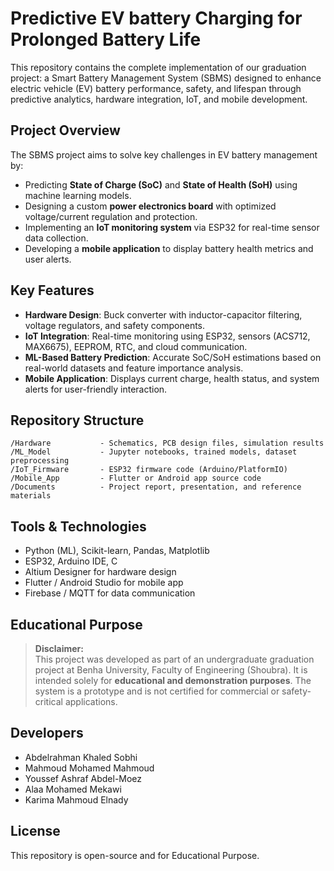 # Predictive EV battery Charging for Prolonged Battery Life

This repository contains the complete implementation of our graduation project: a Smart Battery Management System (SBMS) designed to enhance electric vehicle (EV) battery performance, safety, and lifespan through predictive analytics, hardware integration, IoT, and mobile development.

## Project Overview

The SBMS project aims to solve key challenges in EV battery management by:

- Predicting **State of Charge (SoC)** and **State of Health (SoH)** using machine learning models.
- Designing a custom **power electronics board** with optimized voltage/current regulation and protection.
- Implementing an **IoT monitoring system** via ESP32 for real-time sensor data collection.
- Developing a **mobile application** to display battery health metrics and user alerts.

## Key Features

- **Hardware Design**: Buck converter with inductor-capacitor filtering, voltage regulators, and safety components.
- **IoT Integration**: Real-time monitoring using ESP32, sensors (ACS712, MAX6675), EEPROM, RTC, and cloud communication.
- **ML-Based Battery Prediction**: Accurate SoC/SoH estimations based on real-world datasets and feature importance analysis.
- **Mobile Application**: Displays current charge, health status, and system alerts for user-friendly interaction.

## Repository Structure

```
/Hardware           - Schematics, PCB design files, simulation results  
/ML_Model           - Jupyter notebooks, trained models, dataset preprocessing  
/IoT_Firmware       - ESP32 firmware code (Arduino/PlatformIO)  
/Mobile_App         - Flutter or Android app source code  
/Documents          - Project report, presentation, and reference materials
```

## Tools & Technologies

- Python (ML), Scikit-learn, Pandas, Matplotlib  
- ESP32, Arduino IDE, C  
- Altium Designer for hardware design  
- Flutter / Android Studio for mobile app  
- Firebase / MQTT for data communication  

## Educational Purpose

> **Disclaimer:**  
> This project was developed as part of an undergraduate graduation project at Benha University, Faculty of Engineering (Shoubra). It is intended solely for **educational and demonstration purposes**. The system is a prototype and is not certified for commercial or safety-critical applications.

## Developers

- Abdelrahman Khaled Sobhi 
- Mahmoud Mohamed Mahmoud  
- Youssef Ashraf Abdel-Moez  
- Alaa Mohamed Mekawi  
- Karima Mahmoud Elnady  

## License

This repository is open-source and for Educational Purpose.
